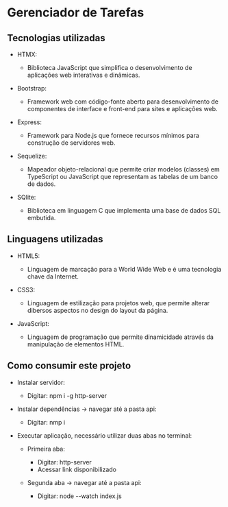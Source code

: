 # Gerenciador de Tarefas

## Tecnologias utilizadas

- HTMX:
  - Biblioteca JavaScript que simplifica o desenvolvimento de aplicações web interativas e dinâmicas.

- Bootstrap:
  - Framework web com código-fonte aberto para desenvolvimento de componentes de interface e front-end para sites e aplicações web.

- Express:
  - Framework para Node.js que fornece recursos mínimos para construção de servidores web.

- Sequelize:
  - Mapeador objeto-relacional que permite criar modelos (classes) em TypeScript ou JavaScript que representam as tabelas de um banco de dados.

- SQlite:
  - Biblioteca em linguagem C que implementa uma base de dados SQL embutida.

## Linguagens utilizadas

- HTML5:
  - Linguagem de marcação para a World Wide Web e é uma tecnologia chave da Internet.
  
- CSS3:
  - Linguagem de estilização para projetos web, que permite alterar dibersos aspectos no design do layout da página.

- JavaScript:
  - Linguagem de programação que permite dinamicidade através da manipulação de elementos HTML.

## Como consumir este projeto

- Instalar servidor:
  - Digitar: npm i -g http-server

- Instalar dependências -> navegar até a pasta api:
  - Digitar: nmp i
  
- Executar aplicação, necessário utilizar duas abas no terminal:
  - Primeira aba:
    - Digitar: http-server
    - Acessar link disponibilizado

  - Segunda aba -> navegar até a pasta api:
    - Digitar: node --watch index.js
